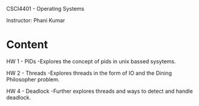 CSCI4401 - Operating Systems

Instructor: Phani Kumar

# Content

HW 1 - PIDs
-Explores the concept of pids in unix bassed sysytems.

HW 2 - Threads
-Explores threads in the form of IO and the Dining Philosopher problem.

HW 4 - Deadlock
-Further explores threads and ways to detect and handle deadlock.
